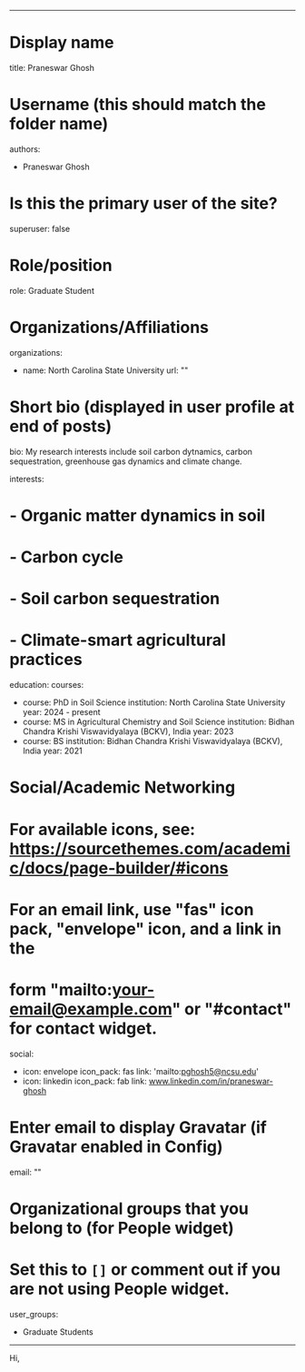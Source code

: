 
---
# Display name
title: Praneswar Ghosh

# Username (this should match the folder name)
authors:
- Praneswar Ghosh 

# Is this the primary user of the site?
superuser: false

# Role/position
role: Graduate Student

# Organizations/Affiliations
organizations:
- name: North Carolina State University
  url: ""

# Short bio (displayed in user profile at end of posts)
 bio: My research interests include soil carbon dytnamics, carbon sequestration, greenhouse gas dynamics and climate change.

interests:
# - Organic matter dynamics in soil
# - Carbon cycle
# - Soil carbon sequestration
# - Climate-smart agricultural practices

education:
  courses:
   - course: PhD in Soil Science
     institution: North Carolina State University
     year: 2024 - present
  - course: MS in Agricultural Chemistry and Soil Science
    institution: Bidhan Chandra Krishi Viswavidyalaya (BCKV), India
    year: 2023
  - course: BS 
    institution: Bidhan Chandra Krishi Viswavidyalaya (BCKV), India
    year: 2021


# Social/Academic Networking
# For available icons, see: https://sourcethemes.com/academic/docs/page-builder/#icons
#   For an email link, use "fas" icon pack, "envelope" icon, and a link in the
#   form "mailto:your-email@example.com" or "#contact" for contact widget.
social:
- icon: envelope
  icon_pack: fas
  link: 'mailto:pghosh5@ncsu.edu'
- icon: linkedin
  icon_pack: fab
  link: www.linkedin.com/in/praneswar-ghosh  


# Enter email to display Gravatar (if Gravatar enabled in Config)
email: ""

# Organizational groups that you belong to (for People widget)
#   Set this to `[]` or comment out if you are not using People widget.
user_groups:
- Graduate Students  

---
Hi, 
